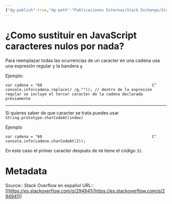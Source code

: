 ```yaml
---
{"dg-publish":true,"dg-path":"Publicaciones Externas/Stack Exchange/Stack Overflow en español/es.stackoverflow.com-294941.md","permalink":"/publicaciones-externas/stack-exchange/stack-overflow-en-espanol/es-stackoverflow-com-294941/","title":"¿Como sustituir en JavaScript caracteres nulos por nada?","hide":true,"noteIcon":"\"0\"","created":"2024-04-03T12:49:10.679-06:00","updated":"2024-04-05T16:43:55.990-06:00"}
---
```


# ¿Como sustituir en JavaScript caracteres nulos por nada?

Para reemplazar todas las ocurrencias de un caracter en una cadena usa una expresión regular y la bandera `g`

Ejemplo:

<!-- begin snippet: js hide: false console: true babel: false -->

<!-- language: lang-js -->

    var cadena = "60                                                C"
    console.info(cadena.replace(/ /g,"")); // dentro de la expresión regular se incluye el tercer caracter de la cadena declarada previamente

<!-- end snippet -->

<hr>

Si quieres saber de que caracter se trata puedes usar `String.prototype.charCodeAt(index)`

Ejemplo

<!-- begin snippet: js hide: false console: true babel: false -->

<!-- language: lang-js -->

    var cadena = "60                                                C"
    console.info(cadena.charCodeAt(2));

<!-- end snippet -->

En este caso el primer caracter después de `60` tiene el código `32`.


# Metadata
Source:: Stack Overflow en español
URL:: [[https://es.stackoverflow.com/q/294941\|https://es.stackoverflow.com/q/294941]]

